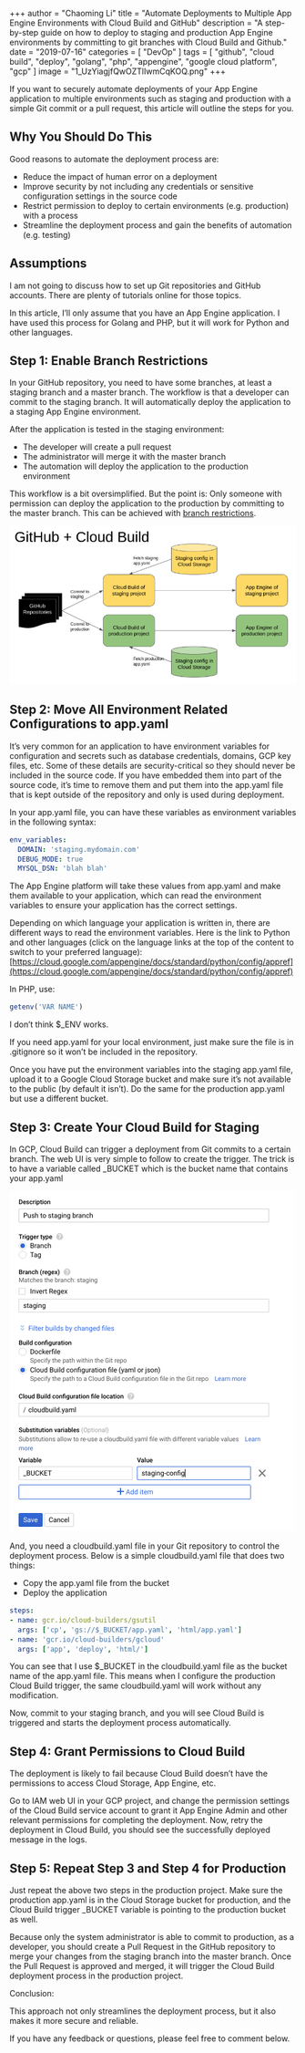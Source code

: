 +++
author = "Chaoming Li"
title = "Automate Deployments to Multiple App Engine Environments with Cloud Build and GitHub"
description = "A step-by-step guide on how to deploy to staging and production App Engine environments by committing to git branches with Cloud Build and Github."
date = "2019-07-16"
categories = [
    "DevOp"
]
tags = [
    "github",
    "cloud build",
    "deploy",
    "golang",
    "php",
    "appengine",
    "google cloud platform",
    "gcp"
]
image = "1_UzYiagjfQwOZTlIwmCqKOQ.png"
+++

If you want to securely automate deployments of your App Engine application to multiple environments such as staging and production with a simple Git commit or a pull request, this article will outline the steps for you.

## Why You Should Do This

Good reasons to automate the deployment process are:

- Reduce the impact of human error on a deployment
- Improve security by not including any credentials or sensitive configuration settings in the source code
- Restrict permission to deploy to certain environments (e.g. production) with a process
- Streamline the deployment process and gain the benefits of automation (e.g. testing)

## Assumptions

I am not going to discuss how to set up Git repositories and GitHub accounts. There are plenty of tutorials online for those topics.

In this article, I’ll only assume that you have an App Engine application. I have used this process for Golang and PHP, but it will work for Python and other languages.

## Step 1: Enable Branch Restrictions

In your GitHub repository, you need to have some branches, at least a staging branch and a master branch. The workflow is that a developer can commit to the staging branch. It will automatically deploy the application to a staging App Engine environment.

After the application is tested in the staging environment:

- The developer will create a pull request
- The administrator will merge it with the master branch
- The automation will deploy the application to the production environment

This workflow is a bit oversimplified. But the point is: Only someone with permission can deploy the application to the production by committing to the master branch. This can be achieved with [branch restrictions](https://help.github.com/en/articles/enabling-branch-restrictions).

![Deployment Workflow Diagram](1_UzYiagjfQwOZTlIwmCqKOQ.png)

## Step 2: Move All Environment Related Configurations to app.yaml

It’s very common for an application to have environment variables for configuration and secrets such as database credentials, domains, GCP key files, etc. Some of these details are security-critical so they should never be included in the source code. If you have embedded them into part of the source code, it’s time to remove them and put them into the app.yaml file that is kept outside of the repository and only is used during deployment.

In your app.yaml file, you can have these variables as environment variables in the following syntax:

```yaml
env_variables:
  DOMAIN: 'staging.mydomain.com'
  DEBUG_MODE: true
  MYSQL_DSN: 'blah blah'
```

The App Engine platform will take these values from app.yaml and make them available to your application, which can read the environment variables to ensure your application has the correct settings.

Depending on which language your application is written in, there are different ways to read the environment variables. Here is the link to Python and other languages (click on the language links at the top of the content to switch to your preferred language): [https://cloud.google.com/appengine/docs/standard/python/config/appref](https://cloud.google.com/appengine/docs/standard/python/config/appref)

In PHP, use:

```php
getenv('VAR NAME')
```

I don’t think $_ENV works.

If you need app.yaml for your local environment, just make sure the file is in .gitignore so it won’t be included in the repository.

Once you have put the environment variables into the staging app.yaml file, upload it to a Google Cloud Storage bucket and make sure it’s not available to the public (by default it isn’t). Do the same for the production app.yaml but use a different bucket.

## Step 3: Create Your Cloud Build for Staging

In GCP, Cloud Build can trigger a deployment from Git commits to a certain branch. The web UI is very simple to follow to create the trigger. The trick is to have a variable called _BUCKET which is the bucket name that contains your app.yaml

![Cloud Build Screenshot](1_GBG2F-EdARSeVptNoYNo2Q.png)

And, you need a cloudbuild.yaml file in your Git repository to control the deployment process. Below is a simple cloudbuild.yaml file that does two things:

- Copy the app.yaml file from the bucket
- Deploy the application

```yaml
steps:
- name: gcr.io/cloud-builders/gsutil
  args: ['cp', 'gs://$_BUCKET/app.yaml', 'html/app.yaml']
- name: 'gcr.io/cloud-builders/gcloud'
  args: ['app', 'deploy', 'html/']
```

You can see that I use $_BUCKET in the cloudbuild.yaml file as the bucket name of the app.yaml file. This means when I configure the production Cloud Build trigger, the same cloudbuild.yaml will work without any modification.

Now, commit to your staging branch, and you will see Cloud Build is triggered and starts the deployment process automatically.

## Step 4: Grant Permissions to Cloud Build

The deployment is likely to fail because Cloud Build doesn’t have the permissions to access Cloud Storage, App Engine, etc.

Go to IAM web UI in your GCP project, and change the permission settings of the Cloud Build service account to grant it App Engine Admin and other relevant permissions for completing the deployment. Now, retry the deployment in Cloud Build, you should see the successfully deployed message in the logs.

## Step 5: Repeat Step 3 and Step 4 for Production

Just repeat the above two steps in the production project. Make sure the production app.yaml is in the Cloud Storage bucket for production, and the Cloud Build trigger _BUCKET variable is pointing to the production bucket as well.

Because only the system administrator is able to commit to production, as a developer, you should create a Pull Request in the GitHub repository to merge your changes from the staging branch into the master branch. Once the Pull Request is approved and merged, it will trigger the Cloud Build deployment process in the production project.

Conclusion:

This approach not only streamlines the deployment process, but it also makes it more secure and reliable.

If you have any feedback or questions, please feel free to comment below.